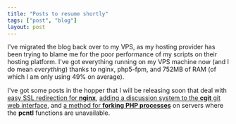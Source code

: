 ```yaml
---
title: "Posts to resume shortly"
tags: ["post", "blog"]
layout: post
---
```


I've migrated the blog back over to my VPS, as my hosting provider has
been trying to blame me for the poor performance of my scripts on their
hosting platform. I've got everything running on my VPS machine now (and
I do mean _everything_) thanks to nginx, php5-fpm, and 752MB of RAM (of
which I am only using 49% on average).

I've got some posts in the hopper that I will be releasing soon that
deal with [easy SSL redirection for
**nginx**](/2012/05/easy-ssl-redirection-for-select-folders-in-nginx/),
[adding a discussion system to the **cgit** git web
interface](/2012/05/add-threaded-discussions-to-cgit-with-disqus/), and
[a method for **forking PHP
processes**](/2012/06/using-curl-for-parallel-php-without-pcntl_fork/)
on servers where the **pcntl** functions are unavailable.
